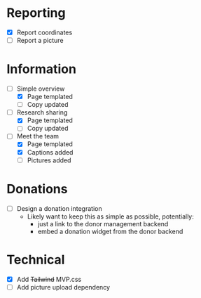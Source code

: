 # Reporting
- [x] Report coordinates
- [ ] Report a picture

# Information
- [ ] Simple overview
  - [x] Page templated
  - [ ] Copy updated
- [ ] Research sharing
  - [x] Page templated
  - [ ] Copy updated
- [ ] Meet the team
  - [x] Page templated
  - [x] Captions added
  - [ ] Pictures added

# Donations
- [ ] Design a donation integration
    - Likely want to keep this as simple as possible, potentially:
        - just a link to the donor management backend
        - embed a donation widget from the donor backend

# Technical
- [X] Add ~~Tailwind~~ MVP.css
- [ ] Add picture upload dependency